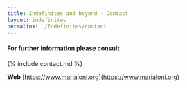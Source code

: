 ```yaml
---
title: Indefinites and beyond - Contact
layout: indefinites
permalink: ./Indefinites/contact
---
```


#### For further information please consult

{% include contact.md %}

**Web** [https://www.marialoni.org](https://www.marialoni.org)
